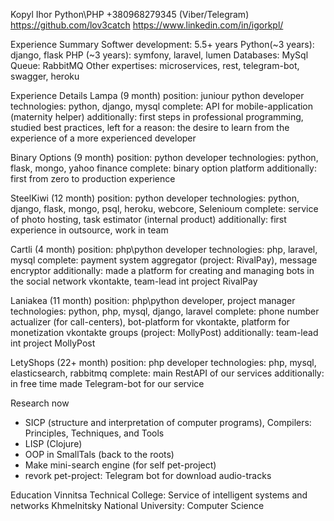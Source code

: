 Kopyl Ihor
Python\PHP
+380968279345 (Viber/Telegram)
https://github.com/lov3catch
https://www.linkedin.com/in/igorkpl/

Experience Summary
Softwer development: 5.5+ years
Python(~3 years): django, flask
PHP (~3 years): symfony, laravel, lumen
Databases: MySql
Queue: RabbitMQ
Other expertises: microservices, rest, telegram-bot, swagger, heroku

Experience Details
Lampa (9 month)
position: juniour python developer
technologies: python, django, mysql
complete: API for mobile-application (maternity helper)
additionally: first steps in professional programming, studied best practices, left for a reason: the desire to learn from the experience of a more experienced developer

Binary Options (9 month)
position: python developer
technologies: python, flask, mongo, yahoo finance
complete: binary option platform
additionally: first from zero to production experience

SteelKiwi (12 month)
position: python developer
technologies: python, django, flask, mongo, psql, heroku, webcore, Selenioum
complete: service of photo hosting, task estimator (internal product)
additionally: first experience in outsource, work in team

Cartli (4 month)
position: php\python developer
technologies: php, laravel, mysql
complete: payment system aggregator (project: RivalPay), message encryptor
additionally: made a platform for creating and managing bots in the social network vkontakte, team-lead int project RivalPay

Laniakea (11 month)
position: php\python developer, project manager
technologies: python, php, mysql, django, laravel
complete: phone number actualizer (for call-centers), bot-platform for vkontakte, platform for monetization vkontakte groups (project: MollyPost)
additionally: team-lead int project MollyPost

LetyShops (22+ month)
position: php developer
technologies: php, mysql, elasticsearch, rabbitmq
complete: main RestAPI of our services
additionally: in free time made Telegram-bot for our service


Research now
- SICP (structure and interpretation of computer programs), Compilers: Principles, Techniques, and Tools
- LISP (Clojure)
- OOP in SmallTals (back to the roots)
- Make mini-search engine (for self pet-project)
- revork pet-project: Telegram bot for download audio-tracks

Education
Vinnitsa Technical College: Service of intelligent systems and networks
Khmelnitsky National University: Computer Science

